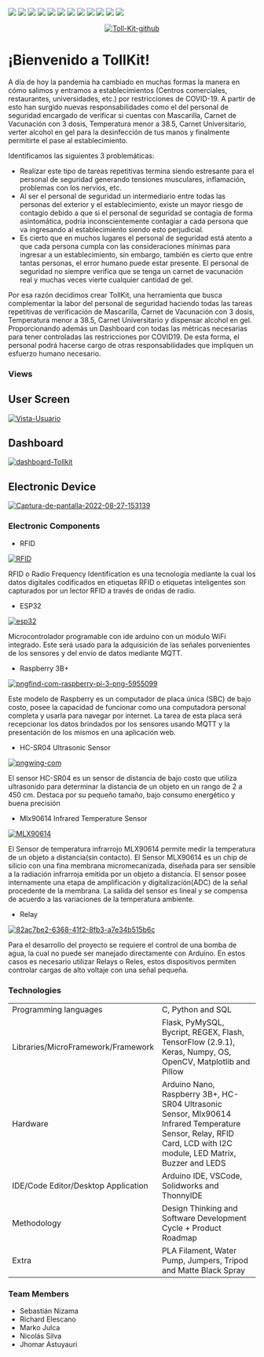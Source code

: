 ![](https://img.shields.io/badge/tensorflow-%3E%3D1.15.2-brightgreen) ![](https://img.shields.io/badge/keras-2.3.1-brightgreen) ![](https://img.shields.io/badge/imutils-0.5.3-brightgreen) ![](https://img.shields.io/badge/numpy-1.18.2-brightgreen) ![](https://img.shields.io/badge/opencv--python-4.2.0.*-brightgreen) ![](https://img.shields.io/badge/matplotlib-3.2.1-brightgreen) ![](https://img.shields.io/badge/scipy-1.4.1-brightgreen) ![](https://img.shields.io/badge/flask-2.0.2-orange) ![](https://img.shields.io/badge/flask--bcrypt-0.7.1-orange) ![](https://img.shields.io/badge/jinja2-3.0.3-orange) ![](https://img.shields.io/badge/pymysql-1.0.2-orange) ![](https://img.shields.io/badge/selenium-4.1.0-brightgreen) ![]() ![]() ![]() ![]() ![]() ![]() ![]() ![]() 

<center><a href='https://postimages.org/' target='_blank'><img src='https://i.postimg.cc/SsHgvXcM/Toll-Kit-github.png' border='0' alt='Toll-Kit-github'/></a></center>
<h1>¡Bienvenido a TollKit!</h1>
<p>A día de hoy la pandemia ha cambiado en muchas formas la manera en cómo salimos y entramos a establecimientos (Centros comerciales, restaurantes, universidades, etc.) por restricciones de COVID-19. A partir de esto han surgido nuevas responsabilidades como el del personal de seguridad encargado de verificar si cuentas con Mascarilla, Carnet de Vacunación con 3 dosis, Temperatura menor a 38.5, Carnet Universitario, verter alcohol en gel para la desinfección de tus manos y finalmente permitirte el pase al establecimiento.
<p>Identificamos las siguientes 3 problemáticas:</p>
<ul>
    <li>Realizar este tipo de tareas repetitivas termina siendo estresante para el personal de seguridad generando tensiones musculares, inflamación, problemas con los nervios, etc.</li>
    <li>Al ser el personal de seguridad un intermediario entre todas las personas del exterior y el establecimiento, existe un mayor riesgo de contagio debido a que si el personal de seguridad se contagia de forma asintomática, podría inconscientemente contagiar a cada persona que va ingresando al establecimiento siendo esto perjudicial.</li>
    <li>Es cierto que en muchos lugares el personal de seguridad está atento a que cada persona cumpla con las consideraciones mínimas para ingresar a un establecimiento, sin embargo, también es cierto que entre tantas personas, el error humano puede estar presente. El personal de seguridad no siempre verifica que se tenga un carnet de vacunación real y muchas veces vierte cualquier cantidad de gel.</li>
</ul>
Por esa razón decidimos crear TollKit, una herramienta que busca complementar la labor del personal de seguridad haciendo todas las tareas repetitivas de verificación de Mascarilla, Carnet de Vacunación con 3 dosis, Temperatura menor a 38.5, Carnet Universitario y dispensar alcohol en gel. Proporcionando además un Dashboard con todas las métricas necesarias para tener controladas las restricciones por COVID19. De esta forma, el personal podrá hacerse cargo de otras responsabilidades que impliquen un esfuerzo humano necesario.
</p>

<h3>Views</h3>
<h2>User Screen</h2>
<a href='https://postimg.cc/FYGwmHXn' target='_blank'><img src='https://i.postimg.cc/25fYQ1cm/Vista-Usuario.png' border='0' alt='Vista-Usuario'/></a>

<h2>Dashboard</h2>
<a href='https://postimg.cc/gLn2yTqG' target='_blank'><img src='https://i.postimg.cc/QCqKDLFK/dashboard-Tollkit.png' border='0' alt='dashboard-Tollkit'/></a>

<h2>Electronic Device</h2>
<a href='https://postimages.org/' target='_blank'><img src='https://i.postimg.cc/ZRpVrqQk/Captura-de-pantalla-2022-08-27-153139.png' border='0' alt='Captura-de-pantalla-2022-08-27-153139'/></a>

<h3>Electronic Components</h3>
<p>
<ul>
    <li>RFID</li>
</ul>
</p><a href='https://postimg.cc/D8qqJHrj' target='_blank'><img src='https://i.postimg.cc/D8qqJHrj/RFID.png' border='0' alt='RFID'/></a>
<p>
RFID o Radio Frequency Identification es una tecnología mediante la cual los datos digitales codificados en etiquetas RFID o etiquetas inteligentes son capturados por un lector RFID a través de ondas de radio.
</p>
<p>
<ul>
    <li>ESP32</li>
</ul>
</p><a href='https://postimg.cc/dDX7BYmQ' target='_blank'><img src='https://i.postimg.cc/dDX7BYmQ/esp32.png' border='0' alt='esp32'/></a>
<p>
Microcontrolador programable con ide arduino con un módulo WiFi integrado. Este será usado para la adquisición de las señales porvenientes de los sensores y del envío de datos mediante MQTT.
</p>
<p>
<ul>
    <li>Raspberry 3B+</li>
</ul>
</p><a href='https://postimg.cc/18jJf6tS' target='_blank'><img src='https://i.postimg.cc/18jJf6tS/pngfind-com-raspberry-pi-3-png-5955099.png' border='0' alt='pngfind-com-raspberry-pi-3-png-5955099'/></a>
<p>
Este modelo de Raspberry es un computador de placa única (SBC) de bajo costo, posee la capacidad de funcionar como una computadora personal completa y usarla para navegar por internet. La tarea de esta placa será recepcionar los datos brindados por los sensores usando MQTT y la presentación de los mismos en una aplicación web.
</p>
<p>
<ul>
    <li>HC-SR04 Ultrasonic Sensor</li>
</ul>
</p><a href='https://postimg.cc/V0LczT44' target='_blank'><img src='https://i.postimg.cc/V0LczT44/pngwing-com.png' border='0' alt='pngwing-com'/></a>
<p>
El sensor HC-SR04 es un sensor de distancia de bajo costo que utiliza ultrasonido para determinar la distancia de un objeto en un rango de 2 a 450 cm. Destaca por su pequeño tamaño, bajo consumo energético y buena precisión
</p>
<p>
<ul>
    <li>Mlx90614 Infrared Temperature Sensor</li>
</ul>
</p><a href='https://postimg.cc/hfD9qrnj' target='_blank'><img src='https://i.postimg.cc/hfD9qrnj/MLX90614.png' border='0' alt='MLX90614'/></a>
<p>
El Sensor de temperatura infrarrojo MLX90614 permite medir la temperatura de un objeto a distancia(sin contacto). El Sensor MLX90614 es un chip de silicio con una fina membrana micromecanizada, diseñada para ser sensible a la radiación infrarroja emitida por un objeto a distancia. El sensor posee internamente una etapa de amplificación y digitalización(ADC) de la señal procedente de la membrana. La salida del sensor es lineal y se compensa de acuerdo a las variaciones de la temperatura ambiente.
</p>
<p>
<ul>
    <li>Relay</li>
</ul>
</p><a href='https://postimg.cc/5XZg1CpR' target='_blank'><img src='https://i.postimg.cc/5XZg1CpR/82ac7be2-6368-41f2-8fb3-a7e34b515b6c.png' border='0' alt='82ac7be2-6368-41f2-8fb3-a7e34b515b6c'/></a>
<p>
Para el desarrollo del proyecto se requiere el control de una bomba de agua, la cual no puede ser manejado directamente con Arduino. En estos casos es necesario utilizar Relays o Reles, estos dispositivos permiten controlar cargas de alto voltaje con una señal pequeña.
</p>
        
<h3>Technologies</h3>

<table>
    <tbody>
        <tr>
            <td>Programming languages</td>
            <td>C, Python and SQL</td>
        </tr>
        <tr>
            <td>Libraries/MicroFramework/Framework</td>
            <td>Flask, PyMySQL, Bycript, REGEX, Flash, TensorFlow (2.9.1), Keras, Numpy, OS, OpenCV, Matplotlib and Pillow </td>
        </tr>
        <tr>
            <td>Hardware</td>
            <td>Arduino Nano, Raspberry 3B+, HC-SR04 Ultrasonic Sensor, Mlx90614 Infrared Temperature Sensor, Relay, RFID Card, LCD with I2C module, LED Matrix, Buzzer and LEDS</td>
        </tr>
        <tr>
            <td>IDE/Code Editor/Desktop Application</td>
            <td>Arduino IDE, VSCode, Solidworks and ThonnyIDE</td>
        </tr>
        <tr>
            <td>Methodology</td>
            <td>Design Thinking and Software Development Cycle + Product Roadmap</td>
        </tr>
        <tr>
            <td>Extra</td>
            <td>PLA Filament, Water Pump, Jumpers, Tripod and Matte Black Spray</td>
        </tr>
    </tbody>
<table>

<h3>Team Members</h3>
<ul>
    <li>Sebastián Nizama</li>
    <li>Richard Elescano</li>
    <li>Marko Julca</li>
    <li>Nicolás Silva</li>
    <li>Jhomar Astuyauri</li>
</ul>
